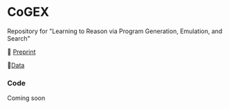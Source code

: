 # CoGEX
Repository for "Learning to Reason via Program Generation, Emulation, and Search"

📝 [Preprint](https://arxiv.org/abs/2404.01019) 

🤗[Data](https://huggingface.co/datasets/mkhalifa/CoGEX)


### Code 
Coming soon
